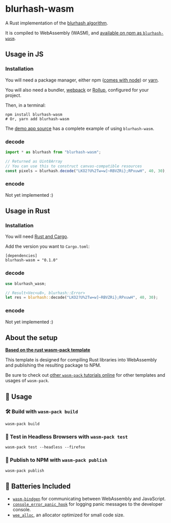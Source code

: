 # blurhash-wasm

A Rust implementation of the [blurhash algorithm](https://github.com/woltapp/blurhash).

It is compiled to WebAssembly (WASM), and [available on npm as `blurhash-wasm`](https://npmjs.com/blurhash-wasm).

## Usage in JS

### Installation

You will need a package manager, either npm ([comes with node](https://nodejs.org/en/download/)) or [yarn](https://yarnpkg.com/lang/en/docs/install/).

You will also need a bundler, [webpack](https://webpack.js.org/) or [Rollup](https://rollupjs.org/guide/en/), configured for your project.

Then, in a terminal:

```shell
npm install blurhash-wasm
# Or, yarn add blurhash-wasm
```

The [demo app source](/demo) has a complete example of using `blurhash-wasm`.

### decode

```js
import * as blurhash from "blurhash-wasm";

// Returned as Uint8Array
// You can use this to construct canvas-compatible resources
const pixels = blurhash.decode("LKO2?U%2Tw=w]~RBVZRi};RPxuwH", 40, 30);
```

### encode

Not yet implemented :)

## Usage in Rust

### Installation

You will need [Rust and Cargo](https://doc.rust-lang.org/cargo/getting-started/installation.html).

Add the version you want to `Cargo.toml`:

```
[dependencies]
blurhash-wasm = "0.1.0"
```

### decode

```rust
use blurhash_wasm;

// Result<Vec<u8>, blurhash::Error>
let res = blurhash::decode("LKO2?U%2Tw=w]~RBVZRi};RPxuwH", 40, 30);
```

### encode

Not yet implemented :)

## About the setup

[**Based on the rust wasm-pack template**][template-docs]

This template is designed for compiling Rust libraries into WebAssembly and
publishing the resulting package to NPM.

Be sure to check out [other `wasm-pack` tutorials online][tutorials] for other
templates and usages of `wasm-pack`.

[tutorials]: https://rustwasm.github.io/docs/wasm-pack/tutorials/index.html
[template-docs]: https://rustwasm.github.io/docs/wasm-pack/tutorials/npm-browser-packages/index.html

## 🚴 Usage

### 🛠️ Build with `wasm-pack build`

```
wasm-pack build
```

### 🔬 Test in Headless Browsers with `wasm-pack test`

```
wasm-pack test --headless --firefox
```

### 🎁 Publish to NPM with `wasm-pack publish`

```
wasm-pack publish
```

## 🔋 Batteries Included

- [`wasm-bindgen`](https://github.com/rustwasm/wasm-bindgen) for communicating
  between WebAssembly and JavaScript.
- [`console_error_panic_hook`](https://github.com/rustwasm/console_error_panic_hook)
  for logging panic messages to the developer console.
- [`wee_alloc`](https://github.com/rustwasm/wee_alloc), an allocator optimized
  for small code size.
